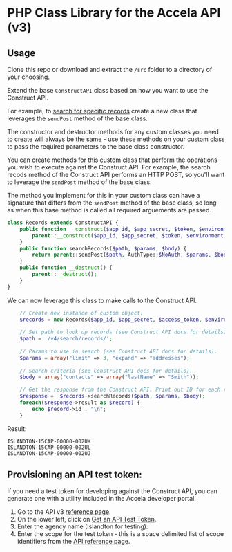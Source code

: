 # PHP Class Library for the Accela API (v3)

## Usage

Clone this repo or download and extract the ```/src``` folder to a directory of your choosing.

Extend the base ```ConstructAPI``` class based on how you want to use the Construct API.

For example, to [search for specific records](https://developer.accela.com/docs/api_reference/v4.post.search.records.html) create a new class that leverages the ```sendPost``` method of the base class.

The constructor and destructor methods for any custom classes you need to create will always be the same - use these methods on your custom class to pass the required parameters to the base class constructor.

You can create methods for this custom class that perform the operations you wish to execute against the Construct API. For example, the search recods method of the Construct API performs an HTTP POST, so you'll want to leverage the ```sendPost``` method of the base class.

The method you implement for this in your custom class can have a signature that differs from the ```sendPost``` method of the base class, so long as when this base method is called all required arguements are passed. 

```php
class Records extends ConstructAPI {
	public function __construct($app_id, $app_secret, $token, $environment, $agency) {
		parent::__construct($app_id, $app_secret, $token, $environment, $agency);
	}
	public function searchRecords($path, $params, $body) {
		return parent::sendPost($path, AuthType::$NoAuth, $params, $body);
	}
	public function __destruct() {
		parent::__destruct();
	}
}
```

We can now leverage this class to make calls to the Construct API.

```php
	// Create new instance of custom object.
	$records = new Records($app_id, $app_secret, $access_token, $environment, $agency);
	
	// Set path to look up records (see Construct API docs for details).
	$path = '/v4/search/records/';
	
	// Params to use in search (see Construct API docs for details).
	$params = array("limit" => 3, "expand" => "addresses");
	
	// Search criteria (see Construct API docs for details).
	$body = array("contacts" => array("lastName" => "Smith"));

	// Get the response from the Construct API. Print out ID for each record & status.
	$response =  $records->searchRecords($path, $params, $body);
	foreach($response->result as $record) {
		echo $record->id . "\n";
	}
```

Result:

```
ISLANDTON-15CAP-00000-002UK
ISLANDTON-15CAP-00000-002UL
ISLANDTON-15CAP-00000-002UJ
```

## Provisioning an API test token:

If you need a test token for developing against the Construct API, you can generate one with a utility included in the Accela developer portal.

1. Go to the API v3 [reference page](https://developer.accela.com/Resource/Index).
2. On the lower left, click on [Get an API Test Token](https://developer.accela.com/TestToken/Index).
3. Enter the agency name (Islandton for testing).
4. Enter the scope for the test token - this is a space delimited list of scope identifiers from the [API reference page](https://developer.accela.com/docs/).